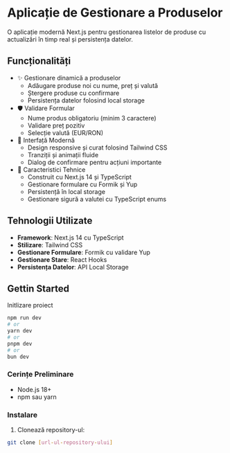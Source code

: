 # Aplicație de Gestionare a Produselor

O aplicație modernă Next.js pentru gestionarea listelor de produse cu actualizări în timp real și persistența datelor.

## Funcționalități

- ✨ Gestionare dinamică a produselor
  - Adăugare produse noi cu nume, preț și valută
  - Ștergere produse cu confirmare
  - Persistența datelor folosind local storage
- 🛡️ Validare Formular
  - Nume produs obligatoriu (minim 3 caractere)
  - Validare preț pozitiv
  - Selecție valută (EUR/RON)
- 💅 Interfață Modernă
  - Design responsive și curat folosind Tailwind CSS
  - Tranziții și animații fluide
  - Dialog de confirmare pentru acțiuni importante
- 🔧 Caracteristici Tehnice
  - Construit cu Next.js 14 și TypeScript
  - Gestionare formulare cu Formik și Yup
  - Persistență în local storage
  - Gestionare sigură a valutei cu TypeScript enums

## Tehnologii Utilizate

- **Framework**: Next.js 14 cu TypeScript
- **Stilizare**: Tailwind CSS
- **Gestionare Formulare**: Formik cu validare Yup
- **Gestionare Stare**: React Hooks
- **Persistența Datelor**: API Local Storage

## Gettin Started

Initlizare proiect

```bash
npm run dev
# or
yarn dev
# or
pnpm dev
# or
bun dev
```

### Cerințe Preliminare

- Node.js 18+ 
- npm sau yarn

### Instalare

1. Clonează repository-ul:
```bash
git clone [url-ul-repository-ului]